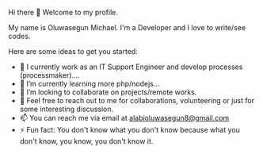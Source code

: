 Hi there 👋 Welcome to my profile.

My name is Oluwasegun Michael. 
I'm a Developer and I love to write/see codes.

<!-- **Mckings1/Mckings1** is a ✨ _special_ ✨ repository because its `README.md` (this file) appears on your GitHub profile. -->

Here are some ideas to get you started:

- 🔭 I currently work as an IT Support Engineer and develop processes (processmaker)....
- 🌱 I’m currently learning more php/nodejs...
- 👯 I’m looking to collaborate on projects/remote works.
- 💬 Feel free to reach out to me for collaborations, volunteering or just for some interesting discussion.
- 📫 You can reach me via email at alabioluwasegun8@gmail.com
- ⚡ Fun fact: You don't know what you don't know because what you don't know, you know, you don't know it.
